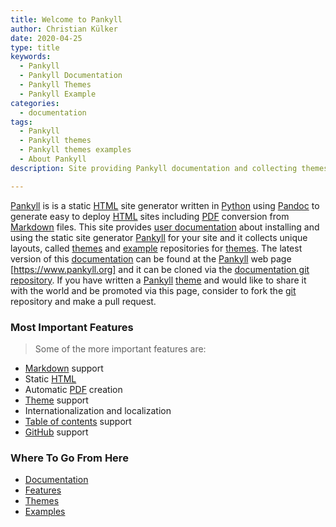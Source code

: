 ```yaml
---
title: Welcome to Pankyll
author: Christian Külker
date: 2020-04-25
type: title
keywords:
  - Pankyll
  - Pankyll Documentation
  - Pankyll Themes
  - Pankyll Example
categories:
  - documentation
tags:
  - Pankyll
  - Pankyll themes
  - Pankyll themes examples
  - About Pankyll
description: Site providing Pankyll documentation and collecting themes

---
```


[Pankyll] is is a static [HTML] site generator written in [Python] using
[Pandoc] to generate easy to deploy [HTML] sites including [PDF] conversion
from [Markdown] files. This site provides [user documentation] about installing
and using the static site generator [Pankyll] for your site and it collects
unique layouts, called [themes] and [example] repositories for [themes]. The
latest version of this [documentation] can be found at the [Pankyll] web page
[https://www.pankyll.org] and it can be cloned via the [documentation git
repository]. If you have written a [Pankyll] [theme] and would like to share it
with the world and be promoted via this page, consider to fork the [git]
repository and make a pull request.

### Most Important Features

> Some of the more important features are:

* [Markdown] support
* Static [HTML]
* Automatic [PDF] creation
* [Theme] support
* Internationalization and localization
* [Table of contents] support
* [GitHub] support

### Where To Go From Here

* [Documentation]
* [Features]
* [Themes]
* [Examples]

[Documentation]: https://www.pankyll.org/en_US/Documentation
[documentation git repository]: https://github.com/ckuelker/pankyll-documentation
[example]: https://www.pankyll.org/en_US/Example-Sites
[Examples]: https://www.pankyll.org/en_US/Example-Sites
[Features]: https://www.pankyll.org/en_US/Documentation/Features
[git]: https://en.wikipedia.org/wiki/Git
[GitHub]: https://github.com
[HTML]: https://en.wikipedia.org/wiki/HTML
[https://www.pankyll.org]: https://www.pankyll.org
[Markdown]: https://en.wikipedia.org/wiki/Markdown
[Pandoc]: https://pandoc.org/
[Pankyll]: https://www.pankyll.org/
[PDF]: https://en.wikipedia.org/wiki/PDF
[Python]: https://www.python.org/
[Table of contents]: https://en.wikipedia.org/wiki/Table_of_contents
[Theme]: /en_US/Pankyll-Themes/
[Themes]: /en_US/Pankyll-Themes/
[User documentation]: https://www.pankyll.org/
